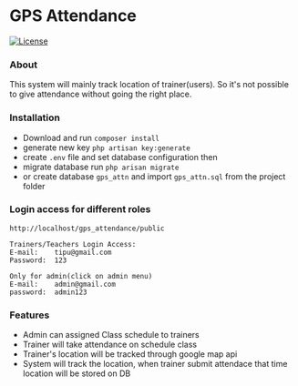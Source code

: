 # GPS Attendance 
[![License](https://poser.pugx.org/pugx/badge-poser/license)](https://github.com/ojkalam/gps_attendance)
### About
This system will mainly track location of trainer(users). So it's not possible to give attendance without going the right place.
### Installation 
 * Download and run ```composer install```
 * generate new key ```php artisan key:generate```
 * create ```.env``` file and set database configuration then
 * migrate database run ```php arisan migrate```
 * or create database ```gps_attn``` and import ```gps_attn.sql``` from the project folder

### Login access for different roles
```
http://localhost/gps_attendance/public

Trainers/Teachers Login Access:
E-mail:    tipu@gmail.com
Password:  123

Only for admin(click on admin menu)
E-mail:    admin@gmail.com
password:  admin123
```
### Features
 * Admin can assigned Class schedule to trainers
 * Trainer will take attendance on schedule class
 * Trainer's location will be tracked through google map api
 * System will track the location, when trainer submit attendace that time location will be stored on DB
